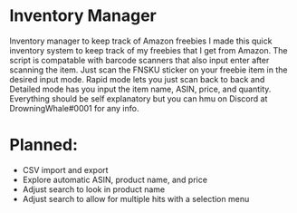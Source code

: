 # Inventory Manager
Inventory manager to keep track of Amazon freebies
I made this quick inventory system to keep track of my freebies that I get from Amazon.
The script is compatable with barcode scanners that also input enter after scanning the item.
Just scan the FNSKU sticker on your freebie item in the desired input mode.
Rapid mode lets you just scan back to back and Detailed mode has you input the item name, ASIN, price, and quantity.
Everything should be self explanatory but you can hmu on Discord at DrowningWhale#0001 for any info.

# Planned:
- CSV import and export
- Explore automatic ASIN, product name, and price
- Adjust search to look in product name
- Adjust search to allow for multiple hits with a selection menu
